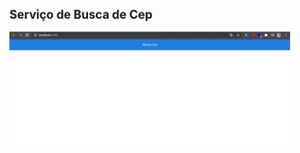 ## Serviço de Busca de Cep




<img src="https://github.com/matheus-moizeis/busca_cep/blob/master/backend/public/images/im1.png" alt="drawing" width="500"/>
